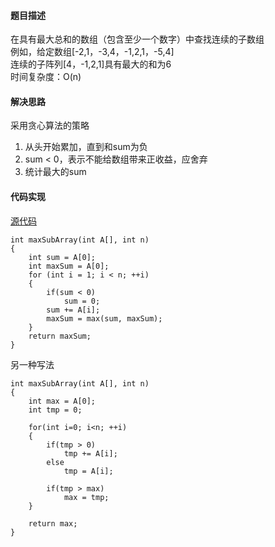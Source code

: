 #### 题目描述
在具有最大总和的数组（包含至少一个数字）中查找连续的子数组  
例如，给定数组[-2,1，-3,4，-1,2,1，-5,4]  
连续的子阵列[4，-1,2,1]具有最大的和为6  
时间复杂度：O(n)

#### 解决思路
采用贪心算法的策略 
1. 从头开始累加，直到和sum为负
2. sum < 0，表示不能给数组带来正收益，应舍弃
3. 统计最大的sum

#### 代码实现

[源代码](/Array/max_subarray.cpp)

```
int maxSubArray(int A[], int n)
{
	int sum = A[0];
	int maxSum = A[0];
	for (int i = 1; i < n; ++i)
	{
		if(sum < 0)
			sum = 0;
		sum += A[i];
		maxSum = max(sum, maxSum);
	}
	return maxSum;
}

```

另一种写法
```
int maxSubArray(int A[], int n)
{
	int max = A[0];
	int tmp = 0;

	for(int i=0; i<n; ++i)
	{
		if(tmp > 0)
			tmp += A[i];
		else
			tmp = A[i];

		if(tmp > max)
			max = tmp;
	}

	return max;
}
```